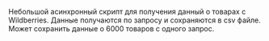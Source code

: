 Небольшой асинхронный скрипт для получения данный о товарах с Wildberries.
Данные получаются по запросу и сохраняются в csv файле.
Может сохранить данные о 6000 товаров с одного запрос.
